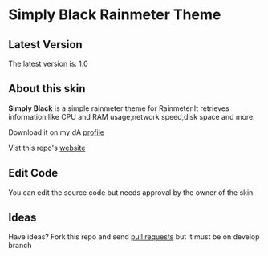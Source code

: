 Simply Black Rainmeter Theme
======================


Latest Version
--------------

The latest version is: 1.0

About this skin
---------------

**Simply Black** is a simple rainmeter theme for Rainmeter.It retrieves information like CPU and RAM usage,network speed,disk space and more.

Download it on my dA [profile][web]

[web]:www.jakobaindreas.deviantart.com

Vist this repo's [website][web]

[web]:http://riverajakob11.github.io/Simply-Rainmeter-Theme

Edit Code
---------

You can edit the source code but needs approval by the owner of the skin

Ideas
-----

Have ideas? Fork this repo and send [pull requests][pull] but it must be on develop branch

[pull]:https://github.com/Riverajakob11/Simply-Rainmeter-Theme/pull/new/master


